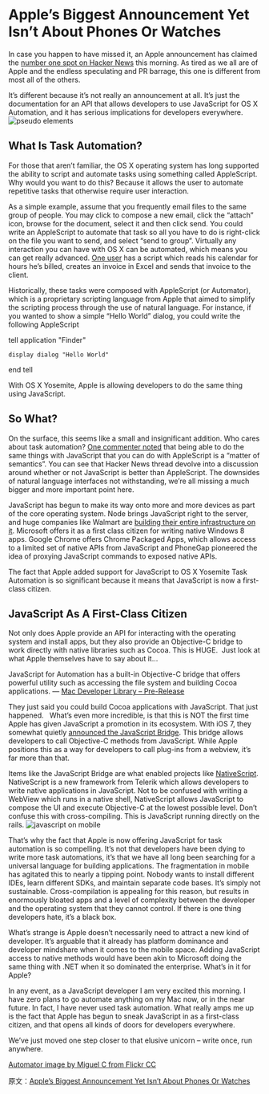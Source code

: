 # Apple’s Biggest Announcement Yet Isn’t About Phones Or Watches
In case you happen to have missed it, an Apple announcement has claimed the [number one spot on Hacker News](https://news.ycombinator.com/item?id=8328760) this morning. As tired as we all are of Apple and the endless speculating and PR barrage, this one is different from most all of the others.

It’s different because it’s not really an announcement at all. It’s just the documentation for an API that allows developers to use JavaScript for OS X Automation, and it has serious implications for developers everywhere.
![pseudo elements](http://developer.telerik.com/wp-content/uploads/2014/09/542027463_8ede265d3f_o.png)

## What Is Task Automation?
For those that aren’t familiar, the OS X operating system has long supported the ability to script and automate tasks using something called AppleScript. Why would you want to do this? Because it allows the user to automate repetitive tasks that otherwise require user interaction.

As a simple example, assume that you frequently email files to the same group of people. You may click to compose a new email, click the “attach” icon, browse for the document, select it and then click send. You could write an AppleScript to automate that task so all you have to do is right-click on the file you want to send, and select “send to group”. Virtually any interaction you can have with OS X can be automated, which means you can get really advanced. [One user](http://computers.tutsplus.com/tutorials/the-ultimate-beginners-guide-to-applescript--mac-3436) has a script which reads his calendar for hours he’s billed, creates an invoice in Excel and sends that invoice to the client.

Historically, these tasks were composed with AppleScript (or Automator), which is a proprietary scripting language from Apple that aimed to simplify the scripting process through the use of natural language.
For instance, if you wanted to show a simple “Hello World” dialog, you could write the following AppleScript

tell application "Finder"

    display dialog "Hello World"

end tell

With OS X Yosemite, Apple is allowing developers to do the same thing using JavaScript.

## So What?

On the surface, this seems like a small and insignificant addition. Who cares about task automation? [One commenter noted](https://news.ycombinator.com/item?id=8329245) that being able to do the same things with JavaScript that you can do with AppleScript is a “matter of semantics”. You can see that Hacker News thread devolve into a discussion around whether or not JavaScript is better than AppleScript. The downsides of natural language interfaces not withstanding, we’re all missing a much bigger and more important point here.

JavaScript has begun to make its way onto more and more devices as part of the core operating system. Node brings JavaScript right to the server, and huge companies like Walmart are [building their entire infrastructure on it](http://nodejs.org/video/). Microsoft offers it as a first class citizen for writing native Windows 8 apps. Google Chrome offers Chrome Packaged Apps, which allows access to a limited set of native APIs from JavaScript and PhoneGap pioneered the idea of proxying JavaScript commands to exposed native APIs.

The fact that Apple added support for JavaScript to OS X Yosemite Task Automation is so significant because it means that JavaScript is now a first-class citizen.

## JavaScript As A First-Class Citizen

Not only does Apple provide an API for interacting with the operating system and install apps, but they also provide an Objective-C bridge to work directly with native libraries such as Cocoa. This is HUGE.  Just look at what Apple themselves have to say about it…

JavaScript for Automation has a built-in Objective-C bridge that offers powerful utility such as accessing the file system and building Cocoa applications.
— [Mac Developer Library – Pre-Release](https://developer.apple.com/library/prerelease/mac/releasenotes/InterapplicationCommunication/RN-JavaScriptForAutomation/index.html)


They just said you could build Cocoa applications with JavaScript. That just happened.
 
What’s even more incredible, is that this is NOT the first time Apple has given JavaScript a promotion in its ecosystem. With iOS 7, they somewhat quietly [announced the JavaScript Bridge](https://developer.apple.com/library/mac/documentation/AppleApplications/Conceptual/SafariJSProgTopics/Tasks/ObjCFromJavaScript.html). This bridge allows developers to call Objective-C methods from JavaScript. While Apple positions this as a way for developers to call plug-ins from a webview, it’s far more than that.

Items like the JavaScript Bridge are what enabled projects like [NativeScript](http://developer.telerik.com/featured/nativescript-a-technical-overview/). NativeScript is a new framework from Telerik which allows developers to write native applications in JavaScript. Not to be confused with writing a WebView which runs in a native shell, NativeScript allows JavaScript to compose the UI and execute Objective-C at the lowest possible level. Don’t confuse this with cross-compiling. This is JavaScript running directly on the rails.
![javascript on mobile](http://developer.telerik.com/wp-content/uploads/2014/09/nativescript_head_banner_2.png)

That’s why the fact that Apple is now offering JavaScript for task automation is so compelling. It’s not that developers have been dying to write more task automations, it’s that we have all long been searching for a universal language for building applications. The fragmentation in mobile has agitated this to nearly a tipping point. Nobody wants to install different IDEs, learn different SDKs, and maintain separate code bases. It’s simply not sustainable. Cross-compilation is appealing for this reason, but results in enormously bloated apps and a level of complexity between the developer and the operating system that they cannot control. If there is one thing developers hate, it’s a black box.

What’s strange is Apple doesn’t necessarily need to attract a new kind of developer. It’s arguable that it already has platform dominance and developer mindshare when it comes to the mobile space. Adding JavaScript access to native methods would have been akin to Microsoft doing the same thing with .NET when it so dominated the enterprise. What’s in it for Apple?

In any event, as a JavaScript developer I am very excited this morning. I have zero plans to go automate anything on my Mac now, or in the near future. In fact, I have never used task automation. What really amps me up is the fact that Apple has begun to sneak JavaScript in as a first-class citizen, and that opens all kinds of doors for developers everywhere.

We’ve just moved one step closer to that elusive unicorn – write once, run anywhere.

[Automator image by Miguel C from Flickr CC](https://www.flickr.com/photos/shht/)

原文：[Apple’s Biggest Announcement Yet Isn’t About Phones Or Watches](http://developer.telerik.com/featured/apples-biggest-announcement-yet-isnt-phones-watches/)

